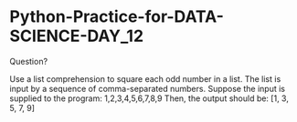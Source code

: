 # Python-Practice-for-DATA-SCIENCE-DAY_12

Question?

Use a list comprehension to square each odd number in a list. The list is input by a sequence of comma-separated numbers. 
Suppose the input is supplied to the program: 1,2,3,4,5,6,7,8,9 
Then, the output should be: [1, 3, 5, 7, 9]
